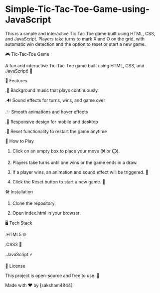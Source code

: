# Simple-Tic-Tac-Toe-Game-using-JavaScript
This is a simple and interactive Tic Tac Toe game built using HTML, CSS, and JavaScript. Players take turns to mark X and O on the grid, with automatic win detection and the option to reset or start a new game.



🎮 Tic-Tac-Toe Game

A fun and interactive Tic-Tac-Toe game built using HTML, CSS, and JavaScript! 🎉

📌 Features

 .🎵 Background music that plays continuously

 .🔊 Sound effects for turns, wins, and game over

 .✨ Smooth animations and hover effects

 .🎨 Responsive design for mobile and desktop

 .🔄 Reset functionality to restart the game anytime

🚀 How to Play

1. Click on an empty box to place your move (❌ or ⭕).

2. Players take turns until one wins or the game ends in a draw.

3. If a player wins, an animation and sound effect will be triggered. 🎉

4. Click the Reset button to start a new game. 🔄

🛠 Installation

  1. Clone the repository:

  2. Open index.html in your browser.

🖥️ Tech Stack

.HTML5 🌐

.CSS3 🎨

.JavaScript ⚡


📜 License

This project is open-source and free to use. 🎈

Made with ❤️ by [saksham4844]
